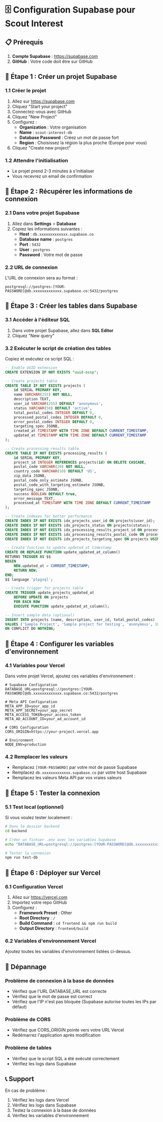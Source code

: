 # 🗄️ Configuration Supabase pour Scout Interest

## 📋 Prérequis

1. **Compte Supabase** : https://supabase.com
2. **GitHub** : Votre code doit être sur GitHub

## 🔧 Étape 1 : Créer un projet Supabase

### 1.1 Créer le projet
1. Allez sur https://supabase.com
2. Cliquez "Start your project"
3. Connectez-vous avec GitHub
4. Cliquez "New Project"
5. Configurez :
   - **Organization** : Votre organisation
   - **Name** : `scout-interest-db`
   - **Database Password** : Créez un mot de passe fort
   - **Region** : Choisissez la région la plus proche (Europe pour vous)
6. Cliquez "Create new project"

### 1.2 Attendre l'initialisation
- Le projet prend 2-3 minutes à s'initialiser
- Vous recevrez un email de confirmation

## 🔧 Étape 2 : Récupérer les informations de connexion

### 2.1 Dans votre projet Supabase
1. Allez dans **Settings** > **Database**
2. Copiez les informations suivantes :
   - **Host** : `db.xxxxxxxxxxxxx.supabase.co`
   - **Database name** : `postgres`
   - **Port** : `5432`
   - **User** : `postgres`
   - **Password** : Votre mot de passe

### 2.2 URL de connexion
L'URL de connexion sera au format :
```
postgresql://postgres:[YOUR-PASSWORD]@db.xxxxxxxxxxxxx.supabase.co:5432/postgres
```

## 🔧 Étape 3 : Créer les tables dans Supabase

### 3.1 Accéder à l'éditeur SQL
1. Dans votre projet Supabase, allez dans **SQL Editor**
2. Cliquez "New query"

### 3.2 Exécuter le script de création des tables
Copiez et exécutez ce script SQL :

```sql
-- Enable UUID extension
CREATE EXTENSION IF NOT EXISTS "uuid-ossp";

-- Create projects table
CREATE TABLE IF NOT EXISTS projects (
    id SERIAL PRIMARY KEY,
    name VARCHAR(255) NOT NULL,
    description TEXT,
    user_id VARCHAR(255) DEFAULT 'anonymous',
    status VARCHAR(50) DEFAULT 'active',
    total_postal_codes INTEGER DEFAULT 0,
    processed_postal_codes INTEGER DEFAULT 0,
    error_postal_codes INTEGER DEFAULT 0,
    targeting_spec JSONB,
    created_at TIMESTAMP WITH TIME ZONE DEFAULT CURRENT_TIMESTAMP,
    updated_at TIMESTAMP WITH TIME ZONE DEFAULT CURRENT_TIMESTAMP
);

-- Create processing_results table
CREATE TABLE IF NOT EXISTS processing_results (
    id SERIAL PRIMARY KEY,
    project_id INTEGER REFERENCES projects(id) ON DELETE CASCADE,
    postal_code VARCHAR(20) NOT NULL,
    country_code VARCHAR(10) DEFAULT 'US',
    zip_data JSONB,
    postal_code_only_estimate JSONB,
    postal_code_with_targeting_estimate JSONB,
    targeting_spec JSONB,
    success BOOLEAN DEFAULT true,
    error_message TEXT,
    processed_at TIMESTAMP WITH TIME ZONE DEFAULT CURRENT_TIMESTAMP
);

-- Create indexes for better performance
CREATE INDEX IF NOT EXISTS idx_projects_user_id ON projects(user_id);
CREATE INDEX IF NOT EXISTS idx_projects_status ON projects(status);
CREATE INDEX IF NOT EXISTS idx_processing_results_project_id ON processing_results(project_id);
CREATE INDEX IF NOT EXISTS idx_processing_results_postal_code ON processing_results(postal_code);
CREATE INDEX IF NOT EXISTS idx_projects_targeting_spec ON projects USING GIN (targeting_spec);

-- Create function to update updated_at timestamp
CREATE OR REPLACE FUNCTION update_updated_at_column()
RETURNS TRIGGER AS $$
BEGIN
    NEW.updated_at = CURRENT_TIMESTAMP;
    RETURN NEW;
END;
$$ language 'plpgsql';

-- Create trigger for projects table
CREATE TRIGGER update_projects_updated_at 
    BEFORE UPDATE ON projects 
    FOR EACH ROW 
    EXECUTE FUNCTION update_updated_at_column();

-- Insert sample data (optional)
INSERT INTO projects (name, description, user_id, total_postal_codes) 
VALUES ('Sample Project', 'Sample project for testing', 'anonymous', 10)
ON CONFLICT DO NOTHING;
```

## 🔧 Étape 4 : Configurer les variables d'environnement

### 4.1 Variables pour Vercel
Dans votre projet Vercel, ajoutez ces variables d'environnement :

```
# Supabase Configuration
DATABASE_URL=postgresql://postgres:[YOUR-PASSWORD]@db.xxxxxxxxxxxxx.supabase.co:5432/postgres

# Meta API Configuration
META_APP_ID=your_app_id
META_APP_SECRET=your_app_secret
META_ACCESS_TOKEN=your_access_token
META_AD_ACCOUNT_ID=your_ad_account_id

# CORS Configuration
CORS_ORIGIN=https://your-project.vercel.app

# Environment
NODE_ENV=production
```

### 4.2 Remplacer les valeurs
- Remplacez `[YOUR-PASSWORD]` par votre mot de passe Supabase
- Remplacez `db.xxxxxxxxxxxxx.supabase.co` par votre host Supabase
- Remplacez les valeurs Meta API par vos vraies valeurs

## 🔧 Étape 5 : Tester la connexion

### 5.1 Test local (optionnel)
Si vous voulez tester localement :

```bash
# Dans le dossier backend
cd backend

# Créer un fichier .env avec les variables Supabase
echo "DATABASE_URL=postgresql://postgres:[YOUR-PASSWORD]@db.xxxxxxxxxxxxx.supabase.co:5432/postgres" > .env

# Tester la connexion
npm run test-db
```

## 🔧 Étape 6 : Déployer sur Vercel

### 6.1 Configuration Vercel
1. Allez sur https://vercel.com
2. Importez votre repo GitHub
3. Configurez :
   - **Framework Preset** : Other
   - **Root Directory** : `/`
   - **Build Command** : `cd frontend && npm run build`
   - **Output Directory** : `frontend/build`

### 6.2 Variables d'environnement Vercel
Ajoutez toutes les variables d'environnement listées ci-dessus.

## 🐛 Dépannage

### Problème de connexion à la base de données
- Vérifiez que l'URL DATABASE_URL est correcte
- Vérifiez que le mot de passe est correct
- Vérifiez que l'IP n'est pas bloquée (Supabase autorise toutes les IPs par défaut)

### Problème de CORS
- Vérifiez que CORS_ORIGIN pointe vers votre URL Vercel
- Redémarrez l'application après modification

### Problème de tables
- Vérifiez que le script SQL a été exécuté correctement
- Vérifiez les logs dans Supabase

## 📞 Support

En cas de problème :
1. Vérifiez les logs dans Vercel
2. Vérifiez les logs dans Supabase
3. Testez la connexion à la base de données
4. Vérifiez les variables d'environnement
